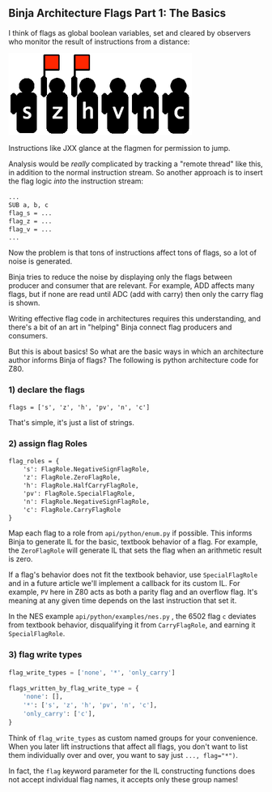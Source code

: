 ## Binja Architecture Flags Part 1: The Basics

I think of flags as global boolean variables, set and cleared by observers who monitor the result of instructions from a distance:

![static](./flagmen.gif)

Instructions like JXX glance at the flagmen for permission to jump.

Analysis would be _really_ complicated by tracking a "remote thread" like this, in addition to the normal instruction stream. So another approach is to insert the flag logic _into_ the instruction stream:

```
...
SUB a, b, c
flag_s = ...
flag_z = ...
flag_v = ...
...
```

Now the problem is that tons of instructions affect tons of flags, so a lot of noise is generated.

Binja tries to reduce the noise by displaying only the flags between producer and consumer that are relevant. For example, ADD affects many flags, but if none are read until ADC (add with carry) then only the carry flag is shown.

Writing effective flag code in architectures requires this understanding, and there's a bit of an art in "helping" Binja connect flag producers and consumers.

But this is about basics! So what are the basic ways in which an architecture author informs Binja of flags? The following is python architecture code for Z80.

### 1) declare the flags

```
flags = ['s', 'z', 'h', 'pv', 'n', 'c']
```

That's simple, it's just a list of strings.

### 2) assign flag Roles

    flag_roles = {
        's': FlagRole.NegativeSignFlagRole,
        'z': FlagRole.ZeroFlagRole,
        'h': FlagRole.HalfCarryFlagRole,
        'pv': FlagRole.SpecialFlagRole,
        'n': FlagRole.NegativeSignFlagRole,
        'c': FlagRole.CarryFlagRole
    }
Map each flag to a role from `api/python/enum.py` if possible. This informs Binja to generate IL for the basic, textbook behavior of a flag. For example, the `ZeroFlagRole` will generate IL that sets the flag when an arithmetic result is zero.

If a flag's behavior does not fit the textbook behavior, use `SpecialFlagRole` and in a future article we'll implement a callback for its custom IL. For example, `PV` here in Z80 acts as both a parity flag and an overflow flag. It's meaning at any given time depends on the last instruction that set it.

In the NES example `api/python/examples/nes.py` , the 6502 flag `c` deviates from textbook behavior, disqualifying it from `CarryFlagRole`, and earning it `SpecialFlagRole`.

### 3) flag write types

```python
flag_write_types = ['none', '*', 'only_carry']
```

```python
flags_written_by_flag_write_type = {
    'none': [],
    '*': ['s', 'z', 'h', 'pv', 'n', 'c'],
    'only_carry': ['c'],
}
```

Think of `flag_write_types` as custom named groups for your convenience. When you later lift instructions that affect all flags, you don't want to list them individually over and over, you want to say just `..., flag="*")`.

In fact, the `flag` keyword parameter for the IL constructing functions does not accept individual flag names, it accepts only these group names!